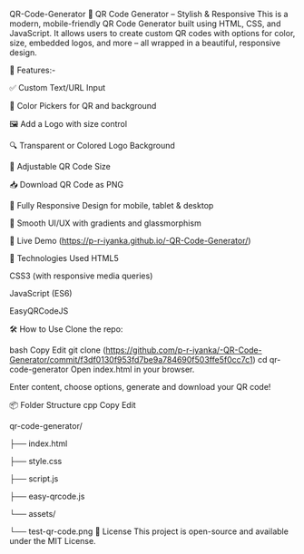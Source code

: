 QR-Code-Generator
🔳 QR Code Generator – Stylish & Responsive This is a modern, mobile-friendly QR Code Generator built using HTML, CSS, and JavaScript. It allows users to create custom QR codes with options for color, size, embedded logos, and more – all wrapped in a beautiful, responsive design.

🎯 Features:-

✅ Custom Text/URL Input

🎨 Color Pickers for QR and background

🖼️ Add a Logo with size control

🔍 Transparent or Colored Logo Background

📏 Adjustable QR Code Size

📥 Download QR Code as PNG

📱 Fully Responsive Design for mobile, tablet & desktop

💫 Smooth UI/UX with gradients and glassmorphism

🚀 Live Demo (https://p-r-iyanka.github.io/-QR-Code-Generator/)

📁 Technologies Used HTML5

CSS3 (with responsive media queries)

JavaScript (ES6)

EasyQRCodeJS

🛠️ How to Use Clone the repo:

bash Copy Edit git clone (https://github.com/p-r-iyanka/-QR-Code-Generator/commit/f3df0130f953fd7be9a784690f503ffe5f0cc7c1) cd qr-code-generator Open index.html in your browser.

Enter content, choose options, generate and download your QR code!

📦 Folder Structure cpp Copy Edit

qr-code-generator/

├── index.html

├── style.css

├── script.js

├── easy-qrcode.js

└── assets/

└── test-qr-code.png
📄 License This project is open-source and available under the MIT License.
